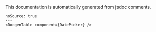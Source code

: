 This documentation is automatically generated from jsdoc comments.

```react
noSource: true
---
<DocgenTable component={DatePicker} />
```
